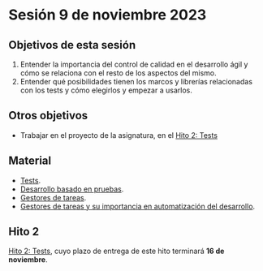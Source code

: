 # Sesión 9 de noviembre 2023

## Objetivos de esta sesión

1. Entender la importancia del control de calidad en el desarrollo ágil y cómo se relaciona con el resto de los aspectos del mismo.
2. Entender qué posibilidades tienen los marcos y librerías relacionadas con los tests y cómo elegirlos y empezar a usarlos.

## Otros objetivos

* Trabajar en el proyecto de la asignatura, en el [Hito 2: Tests](../hitos/2.Tests.md)


## Material

* [Tests](https://jj.github.io/IV/preso/tests.html).
* [Desarrollo basado en pruebas](http://jj.github.io/CC/documentos/temas/Desarrollo_basado_en_pruebas.html).
* [Gestores de tareas](http://jj.github.io/IV/preso/gestores-tareas.html).
* [Gestores de tareas y su importancia en automatización del desarrollo](https://jj.github.io/curso-tdd/temas/gestores-tareas.html).


## Hito 2

[Hito 2: Tests](../hitos/2.Tests.md), cuyo plazo de entrega de este hito terminará **16 de noviembre**.
